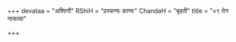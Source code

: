 +++
devataa = "अश्विनौ"
RShiH = "प्रस्कण्वः काण्वः"
ChandaH = "बृहती"
title = "०९ तेन नासत्या"

+++
